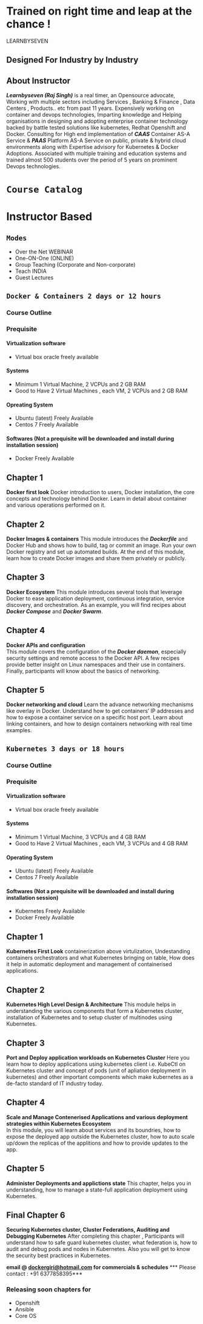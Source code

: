 # Trained on right time and leap at the chance !
LEARNBYSEVEN

## Designed For Industry by Industry
## About Instructor 
***Learnbyseven (Raj Singh)*** is a real timer, an Opensource advocate, Working with multiple sectors including Services , Banking & Finance , Data Centers , Products.. etc from past 11 years. Expensively working on container and devops technologies, Imparting knowledge and Helping organisations in designing and adopting enterprise container technology backed by battle tested solutions like kubernetes, Redhat Openshift and Docker. Consulting for High end implementation of ***CAAS*** Container AS-A Service & ***PAAS*** Platform AS-A Service on public, private & hybrid cloud environments along with Expertise advisory for Kubernetes & Docker Adoptions. Associated with multiple training and education systems and trained almost 500 students over the period of 5 years on prominent Devops technologies.
# ```Course Catalog```
# Instructor Based 
## ```Modes```
- Over the Net WEBINAR
- One-ON-One (ONLINE) 
- Group Teaching (Corporate and Non-corporate)
- Teach INDIA 
- Guest Lectures  

## ```Docker & Containers 2 days or 12 hours``` 
### Course Outline 
### Prequisite 
#### Virtualization software
 - Virtual box oracle freely available 
#### Systems
 - Minimum 1 Virtual Machine, 2 VCPUs and 2 GB RAM
 - Good to Have 2 Virtual Machines , each VM, 2 VCPUs and 2 GB RAM
#### Opreating System
 - Ubuntu (latest) Freely Available
 - Centos 7 Freely Available

#### Softwares (Not a prequisite will be downloaded and install during installation session) 
 - Docker Freely Available


## Chapter 1
**Docker first look**
Docker introduction to users, Docker installation, the core concepts and technology behind Docker. Learn in detail about container and various operations performed on it.

## Chapter 2 
**Docker Images & containers**
This module introduces the ***Dockerfile*** and Docker Hub and shows how to build, tag or commit an image. Run your own Docker registry and set up automated builds. At the end of this module, learn how to create Docker images and share them privately or publicly.

## Chapter 3
**Docker Ecosystem** 
This module introduces several tools that leverage Docker to ease application deployment, continuous integration, service discovery, and orchestration. As an example, you will find recipes about ***Docker Compose*** and ***Docker Swarm***.

## Chapter 4
**Docker APIs and configuration**  
This module covers the configuration of the ***Docker daemon***, especially security settings and remote access to the Docker API. A few recipes provide better insight on Linux namespaces and their use in containers. Finally, participants will know about the basics of networking.

## Chapter 5
**Docker networking and cloud** 
Learn the advance networking mechanisms like overlay in Docker. Understand how to get containers’ IP addresses and how to expose a container service on a specific host port. Learn about linking containers, and how to design containers networking with real time examples. 


## ```Kubernetes 3 days or 18 hours``` 
### Course Outline 
### Prequisite
#### Virtualization software
 - Virtual box oracle freely available 
#### Systems
 - Minimum 1 Virtual Machine, 3 VCPUs and 4 GB RAM
 - Good to Have 2 Virtual Machines , each VM, 3 VCPUs and 4 GB RAM
#### Operating System
 - Ubuntu (latest) Freely Available
 - Centos 7 Freely Available

#### Softwares (Not a prequisite will be downloaded and install during installation session) 
  - Kubernetes Freely Available
  - Docker Freely Available
  
  
## Chapter 1
**Kubernetes First Look**
containerization above virtulization, Undestanding containers orchestrators and what Kubernetes bringing on table, How does it help in automatic deployment and management of containerised applications.

## Chapter 2 
**Kubernetes High Level Design & Architecture**
This module helps in understanding the various components that form a Kubernetes cluster, installation of Kubernetes and to setup cluster of multinodes using Kubernetes.

## Chapter 3
**Port and Deploy application workloads on Kubernetes Cluster** 
Here you learn how to deploy applications using kubernetes client i.e. KubeCtl on Kubernetes cluster and concept of pods (unit of apliation deployment in kubernetes) and other important components which make kubernetes as a de-facto standard of IT industry today.

## Chapter 4
**Scale and Manage Contenerised Applications and various deployment strategies within Kubernetes Ecosystem**  
In this module, you will learn about services and its boundries, how to expose the deployed app outside the Kubernetes cluster, how to auto scale up/down the replicas of the applitions and how to provide updates to the app.

## Chapter 5
**Administer Deployments and applictions state** 
This chapter, helps you in understanding, how to manage a state-full application deployment using Kubernetes. 

## Final Chapter 6
**Securing Kubernetes cluster, Cluster Federations, Auditing and Debugging Kubernetes** 
After completing this chapter , Participants will understand how to safe guard kubernetes cluster, what federation is, how to audit and debug pods and nodes in Kubernetes.  Also you will get to know the security best practices in Kubernetes.

 
**email @ dockergiri@hotmail.com for commercials & schedules** 
*** Please contact : +91 6377858395***




### Releasing soon chapters for
- Openshift 
- Ansible 
- Core OS

